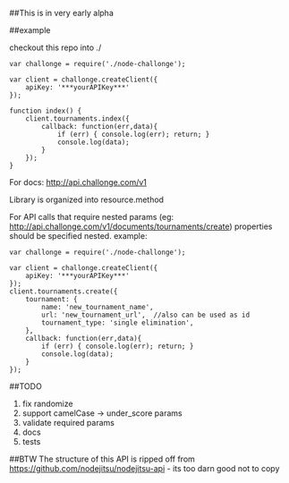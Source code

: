 ##This is in very early alpha

##example

checkout this repo into ./

```
var challonge = require('./node-challonge');

var client = challonge.createClient({
	apiKey: '***yourAPIKey***'
});

function index() {
	client.tournaments.index({
		callback: function(err,data){
			if (err) { console.log(err); return; }
			console.log(data);
		}
	});
}

```

For docs: http://api.challonge.com/v1

Library is organized into resource.method

For API calls that require nested params (eg: http://api.challonge.com/v1/documents/tournaments/create) properties should be specified nested.  example:

```
var challonge = require('./node-challonge');

var client = challonge.createClient({
	apiKey: '***yourAPIKey***'
});
client.tournaments.create({
	tournament: {
		name: 'new_tournament_name',
		url: 'new_tournament_url',  //also can be used as id
		tournament_type: 'single elimination',
	},
	callback: function(err,data){
		if (err) { console.log(err); return; }
		console.log(data);
	}
});
```

##TODO
1. fix randomize
2. support camelCase -> under_score params
3. validate required params
4. docs
5. tests

##BTW
The structure of this API is ripped off from https://github.com/nodejitsu/nodejitsu-api - its too darn good not to copy